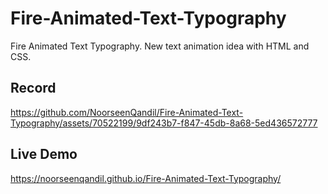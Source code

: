 # Fire-Animated-Text-Typography
Fire Animated Text Typography. New text animation idea with HTML and CSS.

## Record 
https://github.com/NoorseenQandil/Fire-Animated-Text-Typography/assets/70522199/9df243b7-f847-45db-8a68-5ed436572777

## Live Demo
https://noorseenqandil.github.io/Fire-Animated-Text-Typography/

